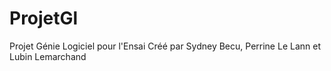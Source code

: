 ProjetGl
========

Projet Génie Logiciel pour l'Ensai
Créé par Sydney Becu, Perrine Le Lann et Lubin Lemarchand
